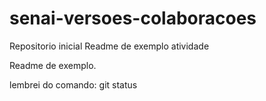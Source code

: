 # senai-versoes-colaboracoes
Repositorio inicial
Readme de exemplo atividade


Readme de exemplo.

lembrei do comando: git status
